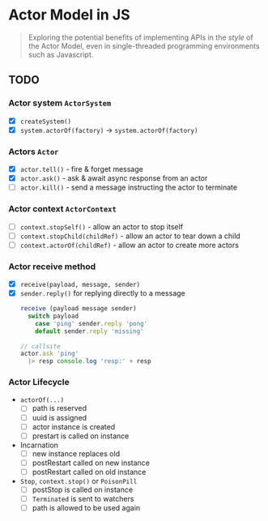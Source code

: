 # Actor Model in JS

> Exploring the potential benefits of implementing APIs in the *style* of the Actor Model, 
even in single-threaded programming environments such as Javascript.

## TODO

### Actor system `ActorSystem`

- [x] `createSystem()`
- [x] `system.actorOf(factory)` -> `system.actorOf(factory)`

### Actors `Actor`

- [x] `actor.tell()` - fire & forget message
- [x] `actor.ask()` - ask & await async response from an actor
- [ ] `actor.kill()` - send a message instructing the actor to terminate

### Actor context `ActorContext`
- [ ] `context.stopSelf()` - allow an actor to stop itself
- [ ] `context.stopChild(childRef)` - allow an actor to tear down a child
- [ ] `context.actorOf(childRef)` - allow an actor to create more actors

### Actor receive method
- [x] `receive(payload, message, sender)`
- [x] `sender.reply()` for replying directly to a message
    ```js
    receive (payload message sender)
      switch payload
        case 'ping' sender.reply 'pong'
        default sender.reply 'missing'
      
    // callsite
    actor.ask 'ping'
      |> resp console.log 'resp:' + resp
    ```
    
### Actor Lifecycle

- `actorOf(...)`
    - [ ] path is reserved
    - [ ] uuid is assigned
    - [ ] actor instance is created
    - [ ] prestart is called on instance
    
- Incarnation
    - [ ] new instance replaces old
    - [ ] postRestart called on new instance
    - [ ] postRestart called on old instance
    
- `Stop`, `context.stop()` or `PoisonPill`
    - [ ] postStop is called on instance
    - [ ] `Terminated` is sent to watchers
    - [ ] path is allowed to be used again